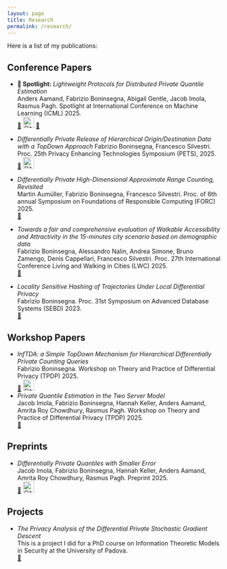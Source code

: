 ```yaml
---
layout: page
title: Research
permalink: /research/
---
```


Here is a list of my publications:

## Conference Papers

- **🌟 Spotlight:** *Lightweight Protocols for Distributed Private Quantile Estimation*\
  Anders Aamand, Fabrizio Boninsegna, Abigail Gentle, Jacob Imola, Rasmus Pagh. Spotlight at International Conference on Machine Learning (ICML) 2025.\
  [📄](https://arxiv.org/abs/2502.02990) [<img src="https://github.githubassets.com/images/modules/logos_page/GitHub-Mark.png" width="26" height="26" alt="GitHub"/>](https://github.com/NynsenFaber/Quantile_estimation_with_adaptive_LDP) [🎥](https://icml.cc/virtual/2025/poster/43483)

- *Differentially Private Release of Hierarchical Origin/Destination Data with a TopDown Approach*
  Fabrizio Boninsegna, Francesco Silvestri. Proc. 25th Privacy Enhancing Technologies Symposium (PETS), 2025.\
  [📄](https://petsymposium.org/popets/2025/popets-2025-0087.pdf) [<img src="https://github.githubassets.com/images/modules/logos_page/GitHub-Mark.png" width="26" height="26" alt="GitHub"/>](https://github.com/aidaLabDEI/TDA_hierarchical)

- *Differentially Private High-Dimensional Approximate Range Counting, Revisited*\
  Martin Aumüller, Fabrizio Boninsegna, Francesco Silvestri. Proc. of 6th annual Symposium on Foundations of Responsible Computing (FORC) 2025.\
  [📄](https://drops.dagstuhl.de/entities/document/10.4230/LIPIcs.FORC.2025.15)

- *Towards a fair and comprehensive evaluation of Walkable Accessibility and Attractivity in the 15-minutes city scenario based on demographic data*\
  Fabrizio Boninsegna, Alessandro Nalin, Andrea Simone, Bruno Zamengo, Denis Cappellari, Francesco Silvestri. Proc. 27th International Conference Living and Walking in Cities (LWC) 2025.\
  [📄](../documents/250915_paper_WATERMARK.pdf)

- *Locality Sensitive Hashing of Trajectories Under Local Differential Privacy*\
  Fabrizio Boninsegna. Proc. 31st Symposium on Advanced Database Systems (SEBD) 2023.\
[📄](https://ceur-ws.org/Vol-3478/paper56.pdf)


## Workshop Papers

- *InfTDA: a Simple TopDown Mechanism for Hierarchical Differentially Private Counting Queries*\
  Fabrizio Boninsegna. Workshop on Theory and Practice of Differential Privacy (TPDP) 2025.\
  [📄](https://arxiv.org/abs/2505.05347) [<img src="https://github.githubassets.com/images/modules/logos_page/GitHub-Mark.png" width="26" height="26" alt="GitHub"/>](https://github.com/NynsenFaber/InfTDA_py)
- *Private Quantile Estimation in the Two Server Model*\
  Jacob Imola, Fabrizio Boninsegna, Hannah Keller, Anders Aamand, Amrita Roy Chowdhury, Rasmus Pagh. Workshop on Theory and Practice of Differential Privacy (TPDP) 2025.\
  [📄](documents/MPC.pdf)

## Preprints

- *Differentially Private Quantiles with Smaller Error*\
  Jacob Imola, Fabrizio Boninsegna, Hannah Keller, Anders Aamand, Amrita Roy Chowdhury, Rasmus Pagh. Preprint 2025.\
  [📄](https://arxiv.org/abs/2505.13662) [<img src="https://github.githubassets.com/images/modules/logos_page/GitHub-Mark.png" width="26" height="26" alt="GitHub"/>](https://github.com/NynsenFaber/DP_CC_quantiles)

## Projects
- *The Privacy Analysis of the Differential Private Stochastic Gradient Descent*\
  This is a project I did for a PhD course on Information Theoretic Models in Security at the University of Padova.\
  [📄](../documents/The_Privacy_Analysis_of_the_Differential_Private_Stochastic_Gradient_Descent.pdf)
